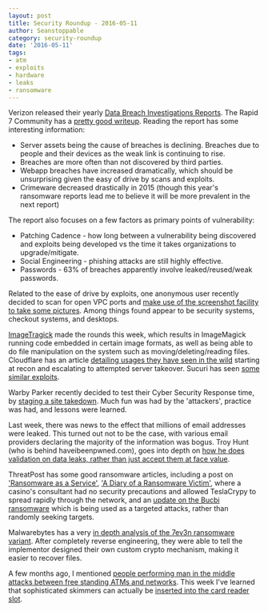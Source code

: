 ```yaml
---
layout: post
title: Security Roundup - 2016-05-11
author: Seanstoppable
category: security-roundup
date: '2016-05-11'
tags:
- atm
- exploits
- hardware
- leaks
- ransomware
---
```


Verizon released their yearly [Data Breach Investigations 
Reports](http://vz.to/220k9F0). 
The Rapid 7 Community has a [pretty good writeup](http://bit.ly/23KcCte). 
Reading the report has some interesting information:

- Server assets being the cause of breaches is declining. Breaches due to 
  people and their devices as the weak link is continuing to rise.
- Breaches are more often than not discovered by third parties.
- Webapp breaches have increased dramatically, which should be unsurprising 
  given the easy of drive by scans and exploits.
- Crimeware decreased drastically in 2015 (though this year's ransomware 
  reports lead me to believe it will be more prevalent in the next report)
 
The report also focuses on a few factors as primary points of vulnerability:

- Patching Cadence - how long between a vulnerability being discovered and 
  exploits being developed vs the time it takes organizations to upgrade/mitigate.
- Social Engineering - phishing attacks are still highly effective.
- Passwords - 63% of breaches apparently involve leaked/reused/weak passwords.

Related to the ease of drive by exploits, one anonymous user recently decided to 
scan for open VPC ports and [make use of the screenshot facility to take some 
pictures](http://bit.ly/1Tbd014). Among things found appear to be security 
systems, checkout systems, and desktops.

[ImageTragick](http://bit.ly/1VT6Kyx) made the rounds this week, which results 
in ImageMagick running code embedded in certain image formats, as well as being 
able to do file manipulation on the system such as moving/deleting/reading files. 
Cloudflare has an article [detailing usages they have seen in the 
wild](http://bit.ly/1QYxp4L) 
starting at recon and escalating to attempted server takeover. Sucuri has 
seen [some similar exploits](http://bit.ly/1YlJsiG).

Warby Parker recently decided to test their Cyber Security Response time, 
by [staging a site takedown](http://bit.ly/1QWzNco). Much fun was had by the 
'attackers', practice was had, and lessons were learned.

Last week, there was news to the effect that millions of email addresses were 
leaked. This turned out not to be the case, with various email providers 
declaring the majority of the information was bogus. Troy Hunt (who is behind 
haveibeenpwned.com), goes into depth on [how he does validation on data leaks, 
rather than just accept them at face value](http://bit.ly/1ObLUHY).

ThreatPost has some good ransomware articles, including a post on ['Ransomware 
as a Service'](http://bit.ly/1USC7Ii), ['A Diary of a Ransomware 
Victim'](https://threatpost.com/diary-of-a-ransomware-victim/117877/), where a 
casino's consultant had no security precautions and allowed TeslaCrypy to spread 
rapidly through the network, and an [update on the Bucbi 
ransomware](http://bit.ly/1QYulWp) 
which is being used as a targeted attacks, rather than randomly seeking targets.

Malwarebytes has a very [in depth analysis of the 7ev3n ransomware 
variant](http://bit.ly/21OM3Uf). After completely reverse engineering, they 
were able to tell the implementor designed their own custom crypto mechanism, 
making it easier to recover files.

A few months ago, I mentioned [people performing man in the middle attacks 
between free standing ATMs and 
networks](https://seanstoppable.github.io/2016/02/10/security-roundup-2016-02-10). 
This week I've learned that sophisticated skimmers can actually be [inserted 
into the card reader slot](http://bit.ly/24L1TRx).

